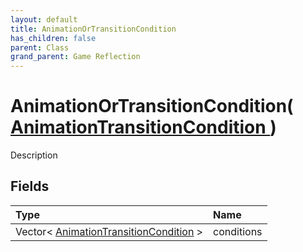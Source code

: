 ```yaml
---
layout: default
title: AnimationOrTransitionCondition
has_children: false
parent: Class
grand_parent: Game Reflection
---
```

# AnimationOrTransitionCondition( [ AnimationTransitionCondition ](/docs/game-reflection/classes/animation_transition_condition) )
Description 

## Fields

| Type | Name |
|:-------------|:--------------|
| Vector< [AnimationTransitionCondition](/docs/game-reflection/components/animation_transition_condition) > | conditions |

